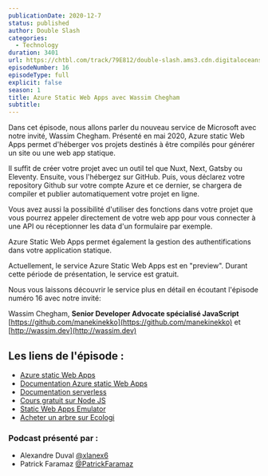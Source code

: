 ```yaml
---
publicationDate: 2020-12-7
status: published
author: Double Slash
categories:
  - Technology
duration: 3401
url: https://chtbl.com/track/79E812/double-slash.ams3.cdn.digitaloceanspaces.com/DS_016_swa.mp3
episodeNumber: 16
episodeType: full
explicit: false
season: 1
title: Azure Static Web Apps avec Wassim Chegham
subtitle:
---
```


Dans cet épisode, nous allons parler du nouveau service de Microsoft avec notre invité, Wassim Chegham.
Présenté en mai 2020, Azure static Web Apps permet d'héberger vos projets destinés à être compilés pour générer un site ou une web app statique.

Il suffit de créer votre projet avec un outil tel que Nuxt, Next, Gatsby ou Eleventy. Ensuite, vous l'hébergez sur GitHub. Puis, vous déclarez votre repository Github sur votre compte Azure et ce dernier, se chargera de compiler et publier automatiquement votre projet en ligne.

Vous avez aussi la possibilité d'utiliser des fonctions dans votre projet que vous pourrez appeler directement de votre web app pour vous connecter à une API ou réceptionner les data d'un formulaire par exemple.

Azure Static Web Apps permet également la gestion des authentifications dans votre application statique.

Actuellement, le service Azure Static Web Apps est en "preview". Durant cette période de présentation, le service est gratuit.

Nous vous laissons découvrir le service plus en détail en écoutant l'épisode numéro 16 avec notre invité:

Wassim Chegham, **Senior Developer Advocate spécialisé JavaScript**
[https://github.com/manekinekko](https://github.com/manekinekko) et [http://wassim.dev](http://wassim.dev)

## Les liens de l'épisode :

- [Azure static Web Apps](https://azure.microsoft.com/fr-fr/services/app-service/static/?WT.mc_id=javascript-00000-wachegha)
- [Documentation Azure static Web Apps](https://docs.microsoft.com/fr-fr/azure/static-web-apps/overview?WT.mc_id=javascript-00000-wachegha)
- [Documentation serverless](https://docs.microsoft.com/fr-fr/azure/azure-functions/create-first-function-vs-code-node?WT.mc_id=javascript-00000-wachegha)
- [Cours gratuit sur Node JS](https://docs.microsoft.com/fr-fr/learn/paths/build-javascript-applications-nodejs/?WT.mc_id=javascript-00000-wachegha)
- [Static Web Apps Emulator](https://github.com/manekinekko/swa-emulator)
- [Acheter un arbre sur Ecologi](https://ecologi.com/wassimchegham?r=5facf70521660a001d024120)

### Podcast présenté par :

- Alexandre Duval [@xlanex6](https://twitter.com/xlanex6)
- Patrick Faramaz [@PatrickFaramaz](https://twitter.com/PatrickFaramaz)
